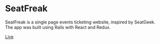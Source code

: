 # SeatFreak

SeatFreak is a single page events ticketing website, inspired by SeatGeek. The app was built using Rails with React and Redux.

[Live](http://seatfreak.herokuapp.com/#/)
